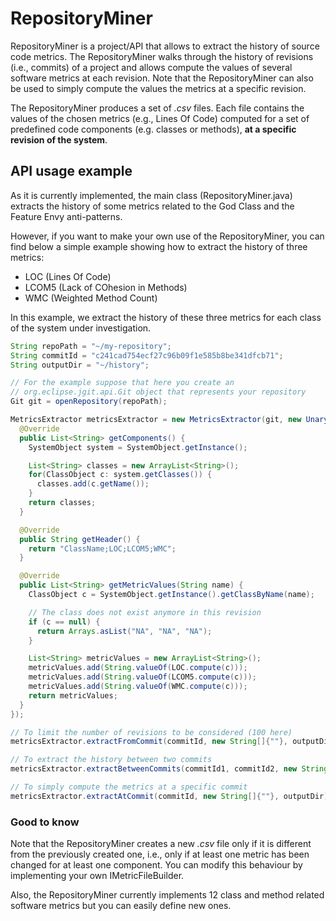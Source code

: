 # RepositoryMiner

RepositoryMiner is a project/API that allows to extract the history of source code metrics.
The RepositoryMiner walks through the history of revisions (i.e., commits) of a project and allows compute the values of several software metrics at each revision. Note that the RepositoryMiner can also be used to simply compute the values the metrics at a specific revision.

The RepositoryMiner produces a set of *.csv* files. Each file contains the values of the chosen metrics (e.g., Lines Of Code) computed for a set of predefined code components (e.g. classes or methods), **at a specific revision of the system**.

## API usage example
As it is currently implemented, the main class (RepositoryMiner.java) extracts the history of some metrics related to the God Class and the Feature Envy anti-patterns.

However, if you want to make your own use of the RepositoryMiner, you can find below a simple example showing how to extract the history of three metrics:
* LOC (Lines Of Code)
* LCOM5 (Lack of COhesion in Methods)
* WMC (Weighted Method Count)

In this example, we extract the history of these three metrics for each class of the system under investigation.
```Java
String repoPath = "~/my-repository";
String commitId = "c241cad754ecf27c96b09f1e585b8be341dfcb71";
String outputDir = "~/history";

// For the example suppose that here you create an
// org.eclipse.jgit.api.Git object that represents your repository
Git git = openRepository(repoPath);

MetricsExtractor metricsExtractor = new MetricsExtractor(git, new UnaryMetricFileBuilder() {
  @Override
  public List<String> getComponents() {
    SystemObject system = SystemObject.getInstance();

    List<String> classes = new ArrayList<String>();
    for(ClassObject c: system.getClasses()) {
      classes.add(c.getName());
    }
    return classes;
  }

  @Override
  public String getHeader() {
    return "ClassName;LOC;LCOM5;WMC";
  }

  @Override
  public List<String> getMetricValues(String name) {
    ClassObject c = SystemObject.getInstance().getClassByName(name);

    // The class does not exist anymore in this revision
    if (c == null) {
      return Arrays.asList("NA", "NA", "NA");
    }

    List<String> metricValues = new ArrayList<String>();
    metricValues.add(String.valueOf(LOC.compute(c)));
    metricValues.add(String.valueOf(LCOM5.compute(c)));
    metricValues.add(String.valueOf(WMC.compute(c)));
    return metricValues;
  }
});

// To limit the number of revisions to be considered (100 here)
metricsExtractor.extractFromCommit(commitId, new String[]{""}, outputDir, 100);

// To extract the history between two commits
metricsExtractor.extractBetweenCommits(commitId1, commitId2, new String[]{""}, outputDir);

// To simply compute the metrics at a specific commit
metricsExtractor.extractAtCommit(commitId, new String[]{""}, outputDir);
```

### Good to know
Note that the RepositoryMiner creates a new *.csv* file only if it is different from the previously created one, i.e., only if at least one metric has been changed for at least one component. You can modify this behaviour by implementing your own IMetricFileBuilder.

Also, the RepositoryMiner currently implements 12 class and method related software metrics but you can easily define new ones. 
